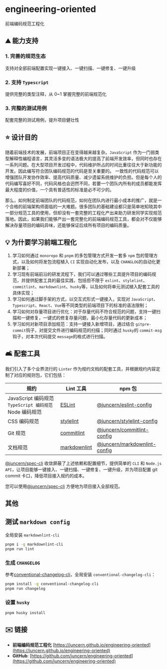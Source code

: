 # engineering-oriented

前端编码规范工程化

## ⛰ 能力支持

### 1. 完善的规范生态

支持对全部前端配置实现一键接入、一键扫描、一键修复、一键升级

### 2. 支持 `Typescript`

提供完整的类型注释，从 0~1 掌握完整的前端规范化

### 3. 完整的测试用例

配套完整的测试用例，提升项目健壮性

## ⭐️ 设计目的

随着前端技术的发展，前端项目正在变得越来越复杂。`JavaScript` 作为一门弱类型解释性编程语言，其灵活多变的语法极大的提高了前端开发效率，但同时也存在一系列问题。在大型项目开发过程中，代码维护所占的时间比重往往大于新功能的开发。因此编写符合团队编码规范的代码是至关重要的。 一致性的代码规范可以增强团队开发协作效率、提高代码质量、减少遗留系统维护的负担。但是每个人的代码编写喜好不同，代码风格也会迥然不同，若要一个团队内所有的成员都能发挥最大程度的价值，一个具有普适性的标准是必不可少的。

那么，如何制定前端团队的代码规范，如何在团队内进行最小成本的推广，就是一个合格的前端架构师面临的一大难题。很多团队的基础建设都只是简单地知晓其中一部分规范工具的使用，但却没有一套完整的工程化产出来助力研发同学实现规范落地。因此，如果我们能够产出一套完整化的前端编码规范工具，都会对不仅能够解决存量项目的编码异味，还能够保证后续所有项目的编码质量。

## 💡 为什要学习前端工程化

1. 学习如何通过 `monorepo` 和 `pnpm` 的多包管理方式开发一套多 `npm` 包的管理方式，以及如何将发包流程植入 `CI` 实现自动化发布，以及 `CHANGLOG`的自动化更新部署；
2. 学习现有前端前沿的研发流程下，我们可以通过哪些工具提升项目的编码规范，并提供配套工具的最佳实践，包括但不限于 `eslint`、`stylelint`、`commitlint`、`markdownlint`、`husky`等，以及如何将单元测试植入配套工具的具体实现；
3. 学习如何通过脚手架的方式，以交互式形式一键接入，实现对 `JavaScript`、`Typescript`、`React`、`Vue`等不同类型的前端项目下的标准的语法限制；
4. 学习如何对存量项目进行优化：对于存量代码不符合规范的问题，支持一键扫描和一键修复，一键式的修复存量问题，最小化存量代码的更新成本；
5. 学习如何对新项目添加规范：支持一键接入新增项目，通过结合 `gitpre-commit`钩子，对提交文件进行编码规范的扫描；同时通过 `husky`的 `commit-msg`钩子，对本次代码提交 `message`的格式进行扫描。

## 🛋 配套工具

我们引入了多个业界流行的 `Linter` 作为规约文档的配套工具，并根据规约内容定制了对应的规则包，它们包括：

| 规约                                                      | Lint 工具                                               | npm 包                                                                                  |
| --------------------------------------------------------- | ------------------------------------------------------- | --------------------------------------------------------------------------------------- |
| JavaScript 编码规范 ``TypeScript 编码规范`` Node 编码规范 | [ESLint](https://eslint.org/)                              | [@juncern/eslint-config](https://www.npmjs.com/package/@juncern/eslint-config)             |
| CSS 编码规范                                              | [stylelint](https://stylelint.io/)                         | [@juncern/stylelint-config](https://www.npmjs.com/package/@juncern/stylelint-config)       |
| Git 规范                                                  | [commitlint](https://commitlint.js.org/#/)                 | [@juncern/commitlint-config](https://www.npmjs.com/package/@juncern/commitlint-config)     |
| 文档规范                                                  | [markdownlint](https://github.com/DavidAnson/markdownlint) | [@juncern/markdownlint-config](https://www.npmjs.com/package/@juncern/markdownlint-config) |

[@juncern/spec-cli](https://www.npmjs.com/package/@juncern/spec-cli) 收敛屏蔽了上述依赖和配置细节，提供简单的 `CLI` 和 `Node.js API`，让项目能够一键接入、一键扫描、一键修复、一键升级，并为项目配置 git commit 卡口，降低项目接入规约的成本。

您可以使用[@juncern/spec-cli](https://www.npmjs.com/package/@juncern/spec-cli) 方便地为项目接入全部规范。

## 其他

## 测试 `markdown config`

全局安装 `markdownlint-cli`

```bash
pnpm i -g markdownlint-cli
pnpm run lint
```

### 生成 `CHANGELOG`

参考[conventional-changelog-cli](https://www.npmjs.com/package/conventional-changelog-cli)，全局安装 `conventional-changelog-cli`：

```bash
pnpm install -g conventional-changelog-cli
pnpm run changelog
```

### 设置 `husky`

```bash
pnpm husky install
```

## ✉️ 链接

- **前端编码规范工程化** [https://juncern.github.io/engineering-oriented](https://juncern.github.io/engineering-oriented)
- **GitHub**: [https://github.com/juncern/engineering-oriented](https://github.com/juncern/engineering-oriented)

</br>
